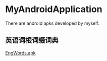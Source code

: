 # MyAndroidApplication
There are android apks developed by myself.

## 英语词根词缀词典
[EngWords.apk](https://github.com/fxjzzyo/MyAndroidApplication/raw/master/EngWords.apk)